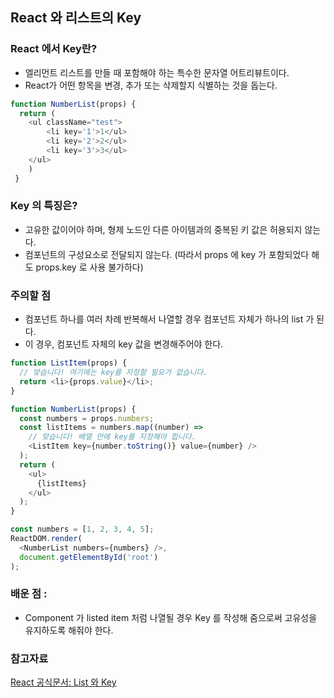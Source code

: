 ## React 와 리스트의 Key

### React 에서 Key란? 
- 엘리먼트 리스트를 만들 때 포함해야 하는 특수한 문자열 어트리뷰트이다.
- React가 어떤 항목을 변경, 추가 또는 삭제할지 식별하는 것을 돕는다.
```javascript
function NumberList(props) {
  return (
  	<ul className="test">
  		<li key='1'>1</ul>
  		<li key='2'>2</ul>
  		<li key='3'>3</ul>
  	</ul>
  	)
 }
````

### Key 의 특징은? 
- 고유한 값이어야 하며, 형제 노드인 다른 아이템과의 중복된 키 값은 허용되지 않는다.
- 컴포넌트의 구성요소로 전달되지 않는다. (따라서 props 에 key 가 포함되었다 해도 props.key 로 사용 불가하다)

### 주의할 점
- 컴포넌트 하나를 여러 차례 반복해서 나열할 경우 컴포넌트 자체가 하나의 list 가 된다.
- 이 경우, 컴포넌트 자체의 key 값을 변경해주어야 한다. 
```javascript
function ListItem(props) {
  // 맞습니다! 여기에는 key를 지정할 필요가 없습니다.
  return <li>{props.value}</li>;
}

function NumberList(props) {
  const numbers = props.numbers;
  const listItems = numbers.map((number) =>
    // 맞습니다! 배열 안에 key를 지정해야 합니다.
    <ListItem key={number.toString()} value={number} />
  );
  return (
    <ul>
      {listItems}
    </ul>
  );
}

const numbers = [1, 2, 3, 4, 5];
ReactDOM.render(
  <NumberList numbers={numbers} />,
  document.getElementById('root')
);
```

### 배운 점 :
- Component 가 listed item 처럼 나열될 경우 Key 를 작성해 줌으로써 고유성을 유지하도록 해줘야 한다. 


### 참고자료
[React 공식문서: List 와 Key](https://ko.reactjs.org/docs/lists-and-keys.html)

